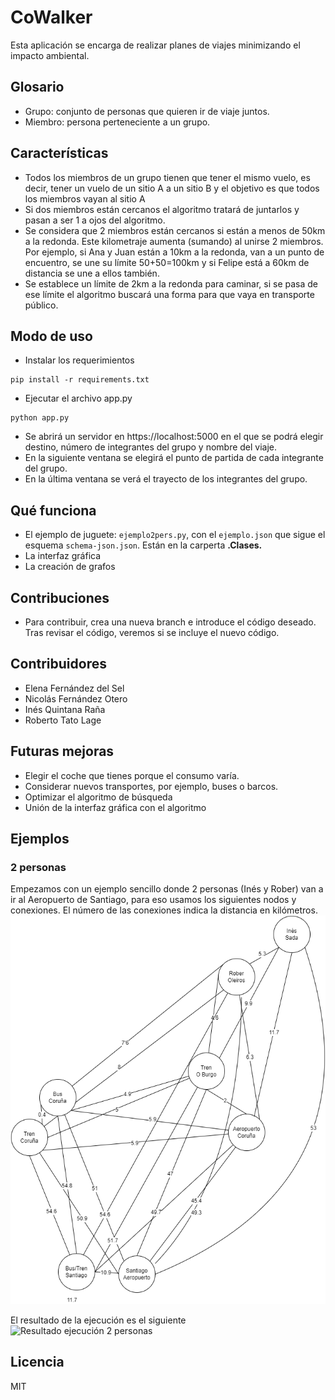 # CoWalker

Esta aplicación se encarga de realizar planes de viajes minimizando el impacto ambiental. 

## Glosario

- Grupo: conjunto de personas que quieren ir de viaje juntos.
- Miembro: persona perteneciente a un grupo.

## Características

- Todos los miembros de un grupo tienen que tener el mismo vuelo, es decir, tener un vuelo de un sitio A a un sitio B y el objetivo es que todos los miembros vayan al sitio A
- Si dos miembros están cercanos el algoritmo tratará de juntarlos y pasan a ser 1 a ojos del algoritmo.
- Se considera que 2 miembros están cercanos si están a menos de 50km a la redonda. Este kilometraje aumenta (sumando) al unirse 2 miembros. Por ejemplo, si Ana y Juan están a 10km a la redonda, van a un punto de encuentro, se une su límite 50+50=100km y si Felipe está a 60km de distancia se une a ellos también.
- Se establece un límite de 2km a la redonda para caminar, si se pasa de ese límite el algoritmo buscará una forma para que vaya en transporte público.

## Modo de uso
- Instalar los requerimientos
```
pip install -r requirements.txt
```
- Ejecutar el archivo app.py
```
python app.py
```
- Se abrirá un servidor en https://localhost:5000 en el que se podrá elegir destino, número de integrantes del grupo y nombre del viaje.
- En la siguiente ventana se elegirá el punto de partida de cada integrante del grupo.
- En la última ventana se verá el trayecto de los integrantes del grupo.

## Qué funciona
- El ejemplo de juguete: ```ejemplo2pers.py```, con el ```ejemplo.json``` que sigue el esquema ```schema-json.json```. Están en la carperta **.Clases.**
- La interfaz gráfica
- La creación de grafos

## Contribuciones
- Para contribuir, crea una nueva branch e introduce el código deseado. Tras revisar el código, veremos si se incluye el nuevo código.

## Contribuidores
- Elena Fernández del Sel
- Nicolás Fernández Otero
- Inés Quintana Raña
- Roberto Tato Lage

## Futuras mejoras
- Elegir el coche que tienes porque el consumo varía.
- Considerar nuevos transportes, por ejemplo, buses o barcos.
- Optimizar el algoritmo de búsqueda
- Unión de la interfaz gráfica con el algoritmo

## Ejemplos
### 2 personas
Empezamos con un ejemplo sencillo donde 2 personas (Inés y Rober) van a ir al Aeropuerto de Santiago, para eso usamos los siguientes nodos y conexiones. El número de las conexiones indica la distancia en kilómetros.
![Diagrama 2 personas](ejemplo2pers.drawio.png)

El resultado de la ejecución es el siguiente
![Resultado ejecución 2 personas](ejemplo2persejec.jpeg)

## Licencia
MIT

